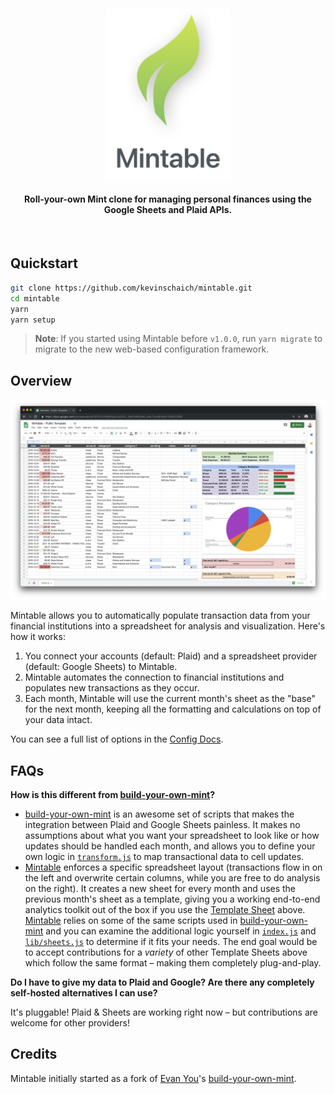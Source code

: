 <h4 align="center"><img width="200" src="./src/static/logo.png" alt="Mintable"><h4 align="center">Roll-your-own Mint clone for managing personal finances using the Google Sheets and Plaid APIs.</h4><br></h4>

## Quickstart

```bash
git clone https://github.com/kevinschaich/mintable.git
cd mintable
yarn
yarn setup
```

> **Note**: If you started using Mintable before `v1.0.0`, run `yarn migrate` to migrate to the new web-based configuration framework.

## Overview

![Mintable](./src/static/mintable.png)

Mintable allows you to automatically populate transaction data from your financial institutions into a spreadsheet for analysis and visualization. Here's how it works:

1. You connect your accounts (default: Plaid) and a spreadsheet provider (default: Google Sheets) to Mintable.
1. Mintable automates the connection to financial institutions and populates new transactions as they occur.
1. Each month, Mintable will use the current month's sheet as the "base" for the next month, keeping all the formatting and calculations on top of your data intact.

You can see a full list of options in the [Config Docs](./docs/CONFIG.md).

## FAQs

**How is this different from [build-your-own-mint](https://github.com/yyx990803/build-your-own-mint)?**

* [build-your-own-mint](https://github.com/yyx990803/build-your-own-mint) is an awesome set of scripts that makes the integration between Plaid and Google Sheets painless. It makes no assumptions about what you want your spreadsheet to look like or how updates should be handled each month, and allows you to define your own logic in [`transform.js`](https://github.com/yyx990803/build-your-own-mint/blob/master/lib/transform.js) to map transactional data to cell updates.
* [Mintable](#) enforces a specific spreadsheet layout (transactions flow in on the left and overwrite certain columns, while you are free to do analysis on the right). It creates a new sheet for every month and uses the previous month's sheet as a template, giving you a working end-to-end analytics toolkit out of the box if you use the [Template Sheet](#updating-your-template-sheet) above. [Mintable](#) relies on some of the same scripts used in [build-your-own-mint](https://github.com/yyx990803/build-your-own-mint) and you can examine the additional logic yourself in [`index.js`](https://github.com/kevinschaich/mintable/blob/master/index.js) and [`lib/sheets.js`](https://github.com/kevinschaich/mintable/blob/master/lib/sheets.js) to determine if it fits your needs. The end goal would be to accept contributions for a *variety* of other Template Sheets above which follow the same format – making them completely plug-and-play.

**Do I have to give my data to Plaid and Google? Are there any completely self-hosted alternatives I can use?**

It's pluggable! Plaid & Sheets are working right now – but contributions are welcome for other providers!

## Credits

Mintable initially started as a fork of [Evan You](https://github.com/yyx990803)'s [build-your-own-mint](https://github.com/yyx990803/build-your-own-mint).
